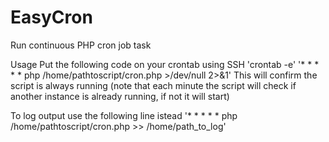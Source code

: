 # EasyCron
Run continuous PHP cron job task 

Usage
Put the following code on your crontab using SSH  'crontab -e'
'* * * * * php /home/pathtoscript/cron.php >/dev/null 2>&1'
This will confirm the script is always running (note that each minute the script will check if another instance is already running, if not it will start)

To log output use the following line istead
'* * * * * php /home/pathtoscript/cron.php >> /home/path_to_log'
